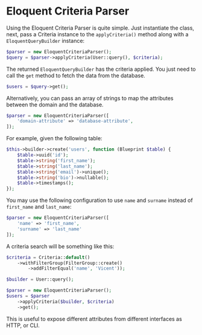 # Eloquent Criteria Parser

Using the Eloquent Criteria Parser is quite simple. Just instantiate the class, next, pass a Criteria instance to
the `applyCriteria()` method along with a `EloquentQueryBuilder` instance:

```php
$parser = new EloquentCriteriaParser();
$query = $parser->applyCriteria(User::query(), $criteria);
```

The returned `EloquentQueryBuilder` has the criteria applied. You just need to call the `get` method to fetch the data
from the database.

```php
$users = $query->get();
```

Alternatively, you can pass an array of strings to map the attributes between the domain and the database.

```php
$parser = new EloquentCriteriaParser([
    'domain-attribute' => 'database-attribute',
]);
```

For example,
given the following table:

```php
$this->builder->create('users', function (Blueprint $table) {
    $table->uuid('id');
    $table->string('first_name');
    $table->string('last_name');
    $table->string('email')->unique();
    $table->string('bio')->nullable();
    $table->timestamps();
});
```

You may use the following configuration to use `name` and `surname` instead of `first_name` and `last_name`:

```php
$parser = new EloquentCriteriaParser([
    'name' => 'first_name',
    'surname' => 'last_name'
]);
```

A criteria search will be something like this:

```php
$criteria = Criteria::default()
    ->withFilterGroup(FilterGroup::create()
        ->addFilterEqual('name', 'Vicent'));

$builder = User::query();

$parser = new EloquentCriteriaParser();
$users = $parser
    ->applyCriteria($builder, $criteria)
    ->get();
```

This is useful to expose different attributes from different interfaces as HTTP, or CLI.  